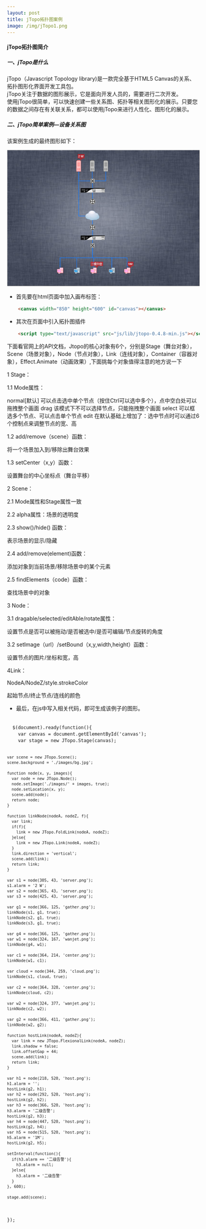 ```yaml
---
layout: post
title: jTopo拓扑图案例
image: /img/jTopo1.png
---
```


#### jTopo拓扑图简介


##### 一、jTopo是什么  
jTopo（Javascript Topology library)是一款完全基于HTML5 Canvas的关系、拓扑图形化界面开发工具包。  
jTopo关注于数据的图形展示，它是面向开发人员的，需要进行二次开发。  
使用jTopo很简单，可以快速创建一些关系图、拓扑等相关图形化的展示。只要您的数据之间存在有关联关系，都可以使用jTopo来进行人性化、图形化的展示。

##### 二、jTopo简单案例—设备关系图

该案例生成的最终图形如下：

![](/img/jTopo1.png)
* 首先要在html页面中加入画布标签：<canvas>

```html
    <canvas width="850" height="600" id="canvas"></canvas>
```

* 其次在页面中引入拓扑图插件

```html
    <script type="text/javascript" src="js/lib/jtopo-0.4.8-min.js"></script>
```

下面看官网上的API文档，Jtopo的核心对象有6个，分别是Stage（舞台对象），Scene（场景对象），Node（节点对象），Link（连线对象），Container（容器对象），Effect.Animate（动画效果）,下面挑每个对象值得注意的地方说一下

 

1 Stage：

1.1 Mode属性：

normal[默认]	可以点击选中单个节点（按住Ctrl可以选中多个），点中空白处可以拖拽整个画面
drag	该模式下不可以选择节点，只能拖拽整个画面
select	 可以框选多个节点、可以点击单个节点
edit	在默认基础上增加了：选中节点时可以通过6个控制点来调整节点的宽、高
 

1.2 add/remove（scene）函数：

将一个场景加入到/移除出舞台效果

1.3 setCenter（x,y）函数：

设置舞台的中心坐标点（舞台平移）

 

2 Scene：

2.1 Mode属性和Stage属性一致

2.2 alpha属性：场景的透明度

2.3 show()/hide() 函数：

表示场景的显示/隐藏

 2.4 add/remove(element)函数：

 添加对象到当前场景/移除场景中的某个元素

2.5 findElements（code）函数：

查找场景中的对象

 

3 Node：

3.1 dragable/selected/editAble/rotate属性：

 设置节点是否可以被拖动/是否被选中/是否可编辑/节点旋转的角度

3.2 setImage（url）/setBound（x,y,width,height）函数：

设置节点的图片/坐标和宽，高

 

4Link：

NodeA/NodeZ/style.strokeColor

起始节点/终止节点/连线的颜色

* 最后，在js中写入相关代码，即可生成该例子的图形。

<code html>
  $(document).ready(function(){
    var canvas = document.getElementById('canvas');
    var stage = new JTopo.Stage(canvas);

    var scene = new JTopo.Scene();
    scene.background = './images/bg.jpg';

    function node(x, y, images){
      var node = new JTopo.Node();
      node.setImage('./images/' + images, true);
      node.setLocation(x, y);
      scene.add(node);
      return node;
    }

    function linkNode(nodeA, nodeZ, f){
      var link;
      if(f){
        link = new JTopo.FoldLink(nodeA, nodeZ);
      }else{
        link = new JTopo.Link(nodeA, nodeZ);
      }
      link.direction = 'vertical';
      scene.add(link);
      return link;
    }

    var s1 = node(305, 43, 'server.png');
    s1.alarm = '2 W';
    var s2 = node(365, 43, 'server.png');
    var s3 = node(425, 43, 'server.png');

    var g1 = node(366, 125, 'gather.png');
    linkNode(s1, g1, true);
    linkNode(s2, g1, true);
    linkNode(s3, g1, true);

    var g4 = node(366, 125, 'gather.png');
    var w1 = node(324, 167, 'wanjet.png');
    linkNode(g4, w1);

    var c1 = node(364, 214, 'center.png');
    linkNode(w1, c1);

    var cloud = node(344, 259, 'cloud.png');
    linkNode(s1, cloud, true);

    var c2 = node(364, 328, 'center.png');
    linkNode(cloud, c2);

    var w2 = node(324, 377, 'wanjet.png');
    linkNode(c2, w2);

    var g2 = node(366, 411, 'gather.png');
    linkNode(w2, g2);

    function hostLink(nodeA, nodeZ){
      var link = new JTopo.FlexionalLink(nodeA, nodeZ);
      link.shadow = false;
      link.offsetGap = 44;
      scene.add(link);
      return link;
    }

    var h1 = node(218, 520, 'host.png');
    h1.alarm = '';
    hostLink(g2, h1);
    var h2 = node(292, 520, 'host.png');
    hostLink(g2, h2);
    var h3 = node(366, 520, 'host.png');
    h3.alarm = '二级告警';
    hostLink(g2, h3);
    var h4 = node(447, 520, 'host.png');
    hostLink(g2, h4);
    var h5 = node(515, 520, 'host.png');
    h5.alarm = '1M';
    hostLink(g2, h5);

    setInterval(function(){
      if(h3.alarm == '二级告警'){
        h3.alarm = null;
      }else{
        h3.alarm = '二级告警'
      }
    }, 600);

    stage.add(scene);
  });
</code>

